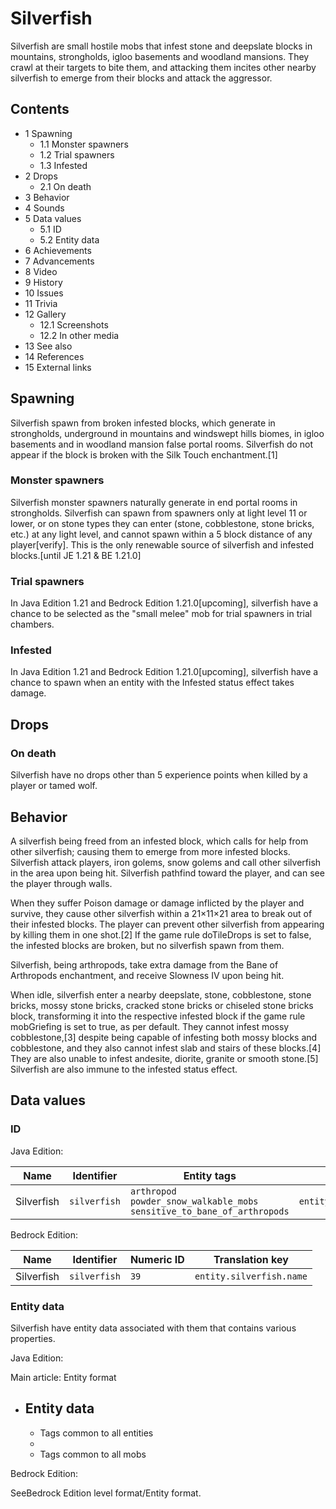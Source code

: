 # Silverfish
Silverfish are small hostile mobs that infest stone and deepslate blocks in mountains, strongholds, igloo basements and woodland mansions. They crawl at their targets to bite them, and attacking them incites other nearby silverfish to emerge from their blocks and attack the aggressor.

## Contents
- 1 Spawning
	- 1.1 Monster spawners
	- 1.2 Trial spawners
	- 1.3 Infested
- 2 Drops
	- 2.1 On death
- 3 Behavior
- 4 Sounds
- 5 Data values
	- 5.1 ID
	- 5.2 Entity data
- 6 Achievements
- 7 Advancements
- 8 Video
- 9 History
- 10 Issues
- 11 Trivia
- 12 Gallery
	- 12.1 Screenshots
	- 12.2 In other media
- 13 See also
- 14 References
- 15 External links

## Spawning
Silverfish spawn from broken infested blocks, which generate in strongholds, underground in mountains and windswept hills biomes, in igloo basements and in woodland mansion false portal rooms. Silverfish do not appear if the block is broken with the Silk Touch enchantment.[1]

### Monster spawners
Silverfish monster spawners naturally generate in end portal rooms in strongholds. Silverfish can spawn from spawners only at light level 11 or lower, or on stone types they can enter (stone, cobblestone, stone bricks, etc.) at any light level, and cannot spawn within a 5 block distance of any player[verify]. This is the only renewable source of silverfish and infested blocks.‌[until JE 1.21 & BE 1.21.0]

### Trial spawners
‌In Java Edition 1.21 and Bedrock Edition 1.21.0‌[upcoming], silverfish have a chance to be selected as the "small melee" mob for trial spawners in trial chambers.

### Infested
‌In Java Edition 1.21 and Bedrock Edition 1.21.0‌[upcoming], silverfish have a chance to spawn when an entity with the Infested status effect takes damage.

## Drops
### On death
Silverfish have no drops other than 5 experience points when killed by a player or tamed wolf.

## Behavior
A silverfish being freed from an infested block, which calls for help from other silverfish; causing them to emerge from more infested blocks.
Silverfish attack players, iron golems, snow golems and call other silverfish in the area upon being hit. Silverfish pathfind toward the player, and can see the player through walls. 

When they suffer Poison damage or damage inflicted by the player and survive, they cause other silverfish within a 21×11×21 area to break out of their infested blocks. The player can prevent other silverfish from appearing by killing them in one shot.[2] If the game rule doTileDrops is set to false, the infested blocks are broken, but no silverfish spawn from them. 

Silverfish, being arthropods, take extra damage from the Bane of Arthropods enchantment, and receive Slowness IV upon being hit.

When idle, silverfish enter a nearby deepslate, stone, cobblestone, stone bricks, mossy stone bricks, cracked stone bricks or chiseled stone bricks block, transforming it into the respective infested block if the game rule mobGriefing is set to true, as per default. They cannot infest mossy cobblestone,[3] despite being capable of infesting both mossy blocks and cobblestone, and they also cannot infest slab and stairs of these blocks.[4] They are also unable to infest andesite, diorite, granite or smooth stone.[5] Silverfish are also immune to the infested status effect.

## Data values
### ID
Java Edition:

| Name       | Identifier   | Entity tags                                                                       | Translation key               |
|------------|--------------|-----------------------------------------------------------------------------------|-------------------------------|
| Silverfish | `silverfish` | `arthropod`<br/>`powder_snow_walkable_mobs`<br/>`sensitive_to_bane_of_arthropods` | `entity.minecraft.silverfish` |

Bedrock Edition:

| Name       | Identifier   | Numeric ID | Translation key          |
|------------|--------------|------------|--------------------------|
| Silverfish | `silverfish` | `39`       | `entity.silverfish.name` |

### Entity data
Silverfish have entity data associated with them that contains various properties.

Java Edition:

Main article: Entity format
- Entity data
	- 
	- Tags common to all entities
	- 
	- Tags common to all mobs

Bedrock Edition:

SeeBedrock Edition level format/Entity format.
